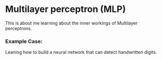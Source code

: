 # Multilayer perceptron (MLP)

This is about me learning about the inner workings of Multilayer perceptrons.

### Example Case:

Leaning how to build a neural network that can detect handwritten digits.
